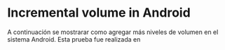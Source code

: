 # Incremental volume in Android
A continuación se mostrarar como agregar más niveles de volumen en el sistema Android. Esta prueba fue realizada en
